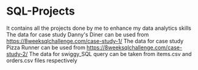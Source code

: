 # SQL-Projects
It contains all the projects done by me to enhance my data analytics skills
The data for case study Danny's Diner can be used from https://8weeksqlchallenge.com/case-study-1/
The data for case study Pizza Runner can be used from https://8weeksqlchallenge.com/case-study-2/
The data for swiggy_SQL query can be taken from items.csv and orders.csv files respectively
